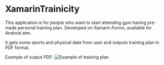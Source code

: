 # XamarinTrainicity
This application is for people who want to start attending gym having pre-made personal training plan. Developed on Xamarin.Forms, available for Android atm.

It gets some sports and physical data from user and outputs training plan in PDF format.

Example of output PDF:
![Example of training plan](https://i.ibb.co/9w1zhNf/git.png)

